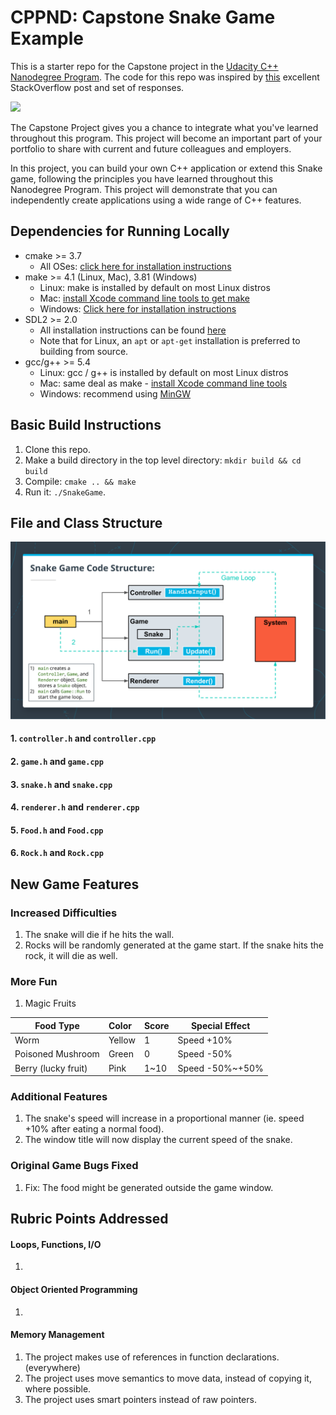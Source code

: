# CPPND: Capstone Snake Game Example

This is a starter repo for the Capstone project in the [Udacity C++ Nanodegree Program](https://www.udacity.com/course/c-plus-plus-nanodegree--nd213). The code for this repo was inspired by [this](https://codereview.stackexchange.com/questions/212296/snake-game-in-c-with-sdl) excellent StackOverflow post and set of responses.

<img src="snake_game.gif"/>

The Capstone Project gives you a chance to integrate what you've learned throughout this program. This project will become an important part of your portfolio to share with current and future colleagues and employers.

In this project, you can build your own C++ application or extend this Snake game, following the principles you have learned throughout this Nanodegree Program. This project will demonstrate that you can independently create applications using a wide range of C++ features.

## Dependencies for Running Locally
* cmake >= 3.7
  * All OSes: [click here for installation instructions](https://cmake.org/install/)
* make >= 4.1 (Linux, Mac), 3.81 (Windows)
  * Linux: make is installed by default on most Linux distros
  * Mac: [install Xcode command line tools to get make](https://developer.apple.com/xcode/features/)
  * Windows: [Click here for installation instructions](http://gnuwin32.sourceforge.net/packages/make.htm)
* SDL2 >= 2.0
  * All installation instructions can be found [here](https://wiki.libsdl.org/Installation)
  * Note that for Linux, an `apt` or `apt-get` installation is preferred to building from source.
* gcc/g++ >= 5.4
  * Linux: gcc / g++ is installed by default on most Linux distros
  * Mac: same deal as make - [install Xcode command line tools](https://developer.apple.com/xcode/features/)
  * Windows: recommend using [MinGW](http://www.mingw.org/)

## Basic Build Instructions

1. Clone this repo.
2. Make a build directory in the top level directory: `mkdir build && cd build`
3. Compile: `cmake .. && make`
4. Run it: `./SnakeGame`.

## File and Class Structure

<img src="file_structure.png"/>

#### 1. `controller.h` and `controller.cpp`

#### 2. `game.h` and `game.cpp`

#### 3. `snake.h` and `snake.cpp`

#### 4. `renderer.h` and `renderer.cpp`

#### 5. `Food.h` and `Food.cpp` 

#### 6. `Rock.h` and `Rock.cpp`



## New Game Features

### Increased Difficulties
1. The snake will die if he hits the wall.
2. Rocks will be randomly generated at the game start. If the snake hits the rock, it will die as well.

### More Fun
1. Magic Fruits

| Food Type           | Color  | Score | Special Effect  |
| ------------------- | :----- | :---- | --------------- |
| Worm                | Yellow | 1     | Speed +10%      |
| Poisoned Mushroom   | Green  | 0     | Speed -50%      |
| Berry (lucky fruit) | Pink   | 1~10  | Speed -50%~+50% |

### Additional Features
1. The snake's speed will increase in a proportional manner (ie. speed +10% after eating a normal food).
2. The window title will now display the current speed of the snake.

### Original Game Bugs Fixed
1. Fix: The food might be generated outside the game window.


## Rubric Points Addressed

#### Loops, Functions, I/O
1. 

#### Object Oriented Programming
1. 

#### Memory Management
1. The project makes use of references in function declarations. (everywhere)
2. The project uses move semantics to move data, instead of copying it, where possible.
3. The project uses smart pointers instead of raw pointers. 